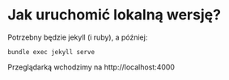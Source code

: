# Jak uruchomić lokalną wersję?

Potrzebny będzie jekyll (i ruby), a później:

```
bundle exec jekyll serve
```

Przeglądarką wchodzimy na http://localhost:4000

